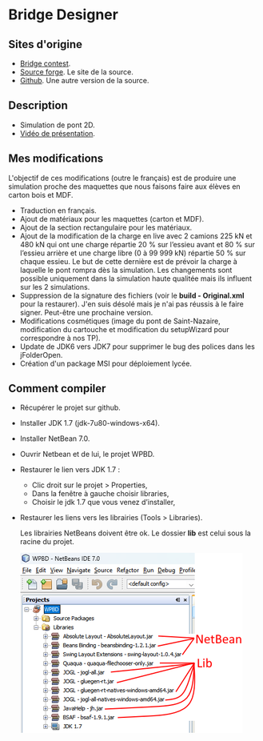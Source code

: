 # Bridge Designer
## Sites d'origine
* [Bridge contest](https://www.bridgecontest.org).
* [Source forge](https://sourceforge.net/projects/wpbdc/). Le site de la source.
* [Github](https://github.com/egeland/bridge-designer). Une autre version de la source.

## Description
* Simulation de pont 2D.
* [Vidéo de présentation](https://bridgedesigner.org/tutorial/).

## Mes modifications
L'objectif de ces modifications (outre le français) est de produire une simulation proche des maquettes que nous faisons faire aux élèves en carton bois et MDF.
* Traduction en français.
* Ajout de matériaux pour les maquettes (carton et MDF).
* Ajout de la section rectangulaire pour les matériaux.
* Ajout de la modification de la charge en live avec 2 camions 225 kN et 480 kN qui ont une charge répartie 20 % sur l’essieu avant et 80 % sur l’essieu arrière et une charge libre (0 à 99 999 kN) répartie 50 % sur chaque essieu. Le but de cette dernière est de prévoir la charge à laquelle le pont rompra dès la simulation. Les changements sont possible uniquement dans la simulation  haute qualitée mais ils influent sur les 2 simulations.
* Suppression de la signature des fichiers (voir le **build - Original.xml** pour la restaurer). J'en suis désolé mais je n'ai pas réussis à le faire signer. Peut-être une prochaine version.
* Modifications cosmétiques (image du pont de Saint-Nazaire, modification du cartouche et modification du setupWizard pour correspondre à nos TP).
* Update de JDK6 vers JDK7 pour supprimer le bug des polices dans les jFolderOpen.
* Création d'un package MSI pour déploiement lycée.

## Comment compiler  
* Récupérer le projet sur github.
* Installer JDK 1.7 (jdk-7u80-windows-x64).
* Installer NetBean 7.0.
* Ouvrir Netbean et de lui, le projet WPBD.
* Restaurer le lien vers JDK 1.7 :
    * Clic droit sur le projet > Properties,
    * Dans la fenêtre à gauche choisir libraries,
    * Choisir le jdk 1.7 que vous venez d’installer,
* Restaurer les liens vers les librairies (Tools > Libraries).

    Les librairies NetBeans doivent être ok. Le dossier **lib** est celui sous la racine du projet. 
    
    ![Alt text](LiensLib.png)
        